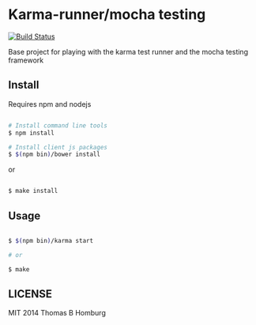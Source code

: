 # Karma-runner/mocha testing

[![Build Status](https://travis-ci.org/homburg/karma-mocha-testing.svg?branch=master)](https://travis-ci.org/homburg/karma-mocha-testing)

Base project for playing with the karma test runner and the mocha testing framework

## Install

Requires npm and nodejs

```bash

# Install command line tools
$ npm install

# Install client js packages
$ $(npm bin)/bower install
```

or

```bash

$ make install
```

## Usage

```bash

$ $(npm bin)/karma start

# or 

$ make
```

## LICENSE

MIT 2014 Thomas B Homburg
